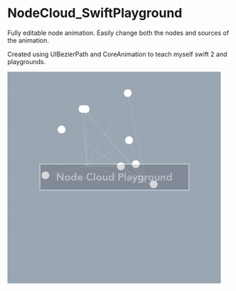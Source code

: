 # NodeCloud_SwiftPlayground
Fully editable node animation. Easily change both the nodes and sources of the animation.

Created using UIBezierPath and CoreAnimation to teach myself swift 2 and playgrounds. 

![Alt text](ReadmeResources/nodeCloud.gif?raw=true "nodeCloud.gif")
